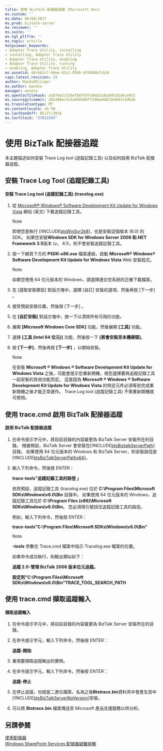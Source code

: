 ```yaml
---
title: 使用 BizTalk 配接器追蹤 |Microsoft Docs
ms.custom: ''
ms.date: 06/08/2017
ms.prod: biztalk-server
ms.reviewer: ''
ms.suite: ''
ms.tgt_pltfrm: ''
ms.topic: article
helpviewer_keywords:
- Adapter Trace Utility, installing
- installing, Adapter Trace Utility
- Adapter Trace Utility, enabling
- Adapter Trace Utility, running
- enabling, Adapter Trace Utility
ms.assetid: ddc6b2c7-9dee-43c1-950b-8fd580bfcb26
caps.latest.revision: 19
author: MandiOhlinger
ms.author: mandia
manager: anneta
ms.openlocfilehash: a1074e2c526efb07597c0bb31dba891d2d6ce951
ms.sourcegitcommit: 266308ec5c6a9d8d80ff298ee6051b4843c5d626
ms.translationtype: MT
ms.contentlocale: zh-TW
ms.lasthandoff: 06/27/2018
ms.locfileid: "37012343"
---
```

# <a name="using-biztalk-adapter-tracing"></a>使用 BizTalk 配接器追蹤
本主題描述如何安裝 Trace Log tool (追蹤記錄工具) 以及如何啟用 BizTalk 配接器追蹤。  
  
## <a name="install-the-trace-log-tool"></a>安裝 Trace Log Tool (追蹤記錄工具)  
  
#### <a name="to-install-the-trace-log-tool-tracelogexe"></a>安裝 Trace Log tool (追蹤記錄工具) (tracelog.exe)  
  
1. 從 [Microsoft® Windows® Software Development Kit Update for Windows Vista](http://go.microsoft.com/fwlink/?LinkId=128279) 網站 (英文) 下載追蹤記錄工具。  
  
   > [!NOTE]
   >  即使您是執行 [!INCLUDE[btsWinSvr2k8](../includes/btswinsvr2k8-md.md)]，也是安裝這個版本 (6.0) 的 SDK。 如果您安裝**Windows SDK for Windows Server 2008 和.NET Framework 3.5**版本 (v。 6.1)，則不會安裝追蹤記錄工具。  
  
2. 按一下網頁下方的 **PSDK-x86.exe** 檔案連結，啟動 **Microsoft® Windows® Software Development Kit Update for Windows Vista** Web 安裝程式。  
  
   > [!NOTE]
   >  如果您使用 64 位元版本的 Windows，請選擇適合您系統的正確下載檔案。  
  
3. 在 [選取安裝類型]  對話方塊中，選擇 [自訂]  安裝的選項，然後再按 [下一步] 。  
  
4. 接受預設安裝位置，然後按 [下一步] 。  
  
5. 在 **[自訂安裝]** 對話方塊中，按一下以清除所有可用的功能。  
  
6. 展開 **[Microsoft Windows Core SDK]** 功能，然後展開 **[工具]** 功能。  
  
7. 選擇 **[工具 (Intel 64 位元)]** 功能，然後按一下 **[將會安裝至本機硬碟]**。  
  
8. 按 **[下一步]**，然後再按 **[下一步]** ，以開始安裝。  
  
   > [!NOTE]
   >  在安裝 **Microsoft ® Windows ® Software Development Kit Update for Windows Vista** 之後，可能會提示您重新開機，視您選擇要與追蹤記錄工具一起安裝的其他功能而定。 這是因為 **Microsoft ® Windows ® Software Development Kit Update for Windows Vista** 的特定元件必須等到完成重新開機之後才能正常運作。 Trace Log tool (追蹤記錄工具) 不需重新開機就可使用。  
  
## <a name="enable-biztalk-adapter-tracing-with-tracecmd"></a>使用 trace.cmd 啟用 BizTalk 配接器追蹤  
  
#### <a name="to-enable-biztalk-adapter-tracing"></a>啟用 BizTalk 配接器追蹤  
  
1. 在命令提示字元中，將目前目錄的內容變更為 BizTalk Server 安裝所在的目錄。 根據預設，BizTalk Server 會安裝在[!INCLUDE[btsBiztalkServerPath](../includes/btsbiztalkserverpath-md.md)]目錄。  如果使用 64 位元版本的 Windows 和 BizTalk Server，則安裝路徑是[!INCLUDE[btsBizTalkServerPathx64](../includes/btsbiztalkserverpathx64-md.md)]。  
  
2. 輸入下列命令，然後按 ENTER：  
  
    **trace-tools"追蹤記錄工具的路徑 」**  
  
    依照預設，追蹤記錄工具 (tracelog.exe) 位於 **C:\Program Files\Microsoft SDKs\Windows\v6.0\Bin** 目錄中。 如果使用 64 位元版本的 Windows，追蹤記錄工具位於 **C:\Program Files (x86)\Microsoft SDKs\Windows\v6.0\Bin**。  您必須用引號括住追蹤記錄工具的路徑。  
  
    例如，輸入下列命令，然後按 ENTER：  
  
    **trace-tools"C:\Program Files\Microsoft SDKs\Windows\v6.0\Bin"**  
  
   > [!NOTE]
   >  **-tools** 參數在 Trace.cmd 檔案中指示 Tracelog.exe 檔案的位置。  
   >   
   >  如果命令成功執行，則輸出類似如下：  
   >   
   >  **追蹤 2.0-管理 BizTalk 2006 版本位元追蹤。**  
   >   
   >  **設定到"C:\Program Files\Microsoft SDKs\Windows\v6.0\Bin"TRACE_TOOL_SEARCH_PATH**  
  
## <a name="capture-trace-output-with-tracecmd"></a>使用 trace.cmd 擷取追蹤輸入  
  
#### <a name="to-capture-trace-output"></a>擷取追蹤輸入  
  
1. 在命令提示字元中，將目前目錄的內容變更為 BizTalk Server 安裝所在的目錄。  
  
2. 在命令提示字元，輸入下列命令，然後按 ENTER：  
  
    **追蹤-開始**  
  
3. 重現要擷取追蹤輸出的實例。  
  
4. 在命令提示字元，輸入下列命令，然後按 ENTER：  
  
    **追蹤-停止**  
  
5. 在停止追蹤，也就是二進位檔案，名為之後**Btstrace.bin**資料夾中會產生其中[!INCLUDE[btsBizTalkServerNoVersion](../includes/btsbiztalkservernoversion-md.md)]安裝。  
  
6. 可以將 **Btstrace.bin** 檔案傳送至 Microsoft 產品支援服務以供分析。  
  
## <a name="see-also"></a>另請參閱  
 [使用配接器](../core/using-adapters.md)   
 [Windows SharePoint Services 配接器疑難排解](../core/troubleshooting-the-windows-sharepoint-services-adapter.md)